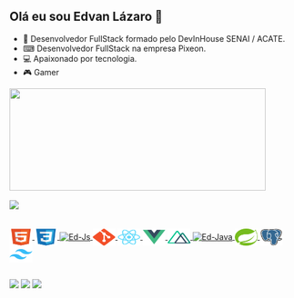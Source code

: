 ## Olá eu sou Edvan Lázaro 👋

- 🌱 Desenvolvedor FullStack formado pelo DevInHouse SENAI / ACATE.
- ⌨ Desenvolvedor FullStack na empresa Pixeon.
- 💻 Apaixonado por tecnologia.
- 🎮 Gamer


<div>
  <a href="https://github.com/EdvanLSBJunior">
  <p>    
  <img width="450em" height="180em" src="https://github-readme-stats.vercel.app/api?username=EdvanLSBJunior&show_icons=true&theme=radical&include_all_commits=true&count_private=true"/>
  </p>  
<!--   <p>
    <img width="450em" height="180em" src="https://github-readme-stats.vercel.app/api/top-langs/?username=EdvanLSBJunior&layout=compact&langs_count=7&theme=radical"/>
  </p>   -->
  <p>
    <img src = "https://github-readme-stats.vercel.app/api/top-langs/?username=EdvanLSBJunior&hide=html&theme=radical">
  </p>
</div>
<div style="display: inline_block"><br>
  <img align="center" alt="Ed-HTML" height="30" width="40" src="https://raw.githubusercontent.com/devicons/devicon/master/icons/html5/html5-original.svg" />
  <img align="center" alt="Ed-CSS" height="30" width="40" src="https://raw.githubusercontent.com/devicons/devicon/master/icons/css3/css3-original.svg" />
  <img align="center" alt="Ed-Js" height="30" width="40" src="https://cdn.jsdelivr.net/gh/devicons/devicon/icons/javascript/javascript-original.svg" />
  <img align="center" alt="Ed-Git" height="30" width="40" src="https://github.com/devicons/devicon/blob/master/icons/git/git-original.svg" />
  <img align="center" alt="Ed-React" height="30" width="40" src="https://raw.githubusercontent.com/devicons/devicon/master/icons/react/react-original.svg" />
  <img align="center" alt="Ed-Vue" height="30" width="40" src="https://github.com/devicons/devicon/blob/master/icons/vuejs/vuejs-original.svg" />
  <img align="center" alt="Ed-Nuxt" height="30" width="40" src="https://github.com/devicons/devicon/blob/master/icons/nuxtjs/nuxtjs-original.svg" />
  <img align="center" alt="Ed-Java" height="30" width="40" src="https://cdn.jsdelivr.net/gh/devicons/devicon/icons/java/java-original-wordmark.svg" />
  <img align="center" alt="Ed-Spring" height="30" width="40" src="https://github.com/devicons/devicon/blob/master/icons/spring/spring-original.svg" />
  <img align="center" alt="Ed-Spring" height="30" width="40" src="https://github.com/devicons/devicon/blob/master/icons/postgresql/postgresql-original.svg" />
  <img align="center" alt="Ed-Spring" height="30" width="40" src="https://github.com/devicons/devicon/blob/master/icons/tailwindcss/tailwindcss-plain.svg" />
</div>
  
##
  
<div> 
  <a href="https://instagram.com/edvan_juni0r" target="_blank"><img src="https://img.shields.io/badge/-Instagram-%23E4405F?style=for-the-badge&logo=instagram&logoColor=white" target="_blank"></a>
  <a href = "mailto:edvanbrito.j@hotmail.com"><img src="https://img.shields.io/badge/Microsoft_Outlook-0078D4?style=for-the-badge&logo=microsoft-outlook&logoColor=white" target="_blank"></a>
  <a href="https://www.linkedin.com/in/edvanjunior/" target="_blank"><img src="https://img.shields.io/badge/-LinkedIn-%230077B5?style=for-the-badge&logo=linkedin&logoColor=white" target="_blank"></a>
 
</div>
